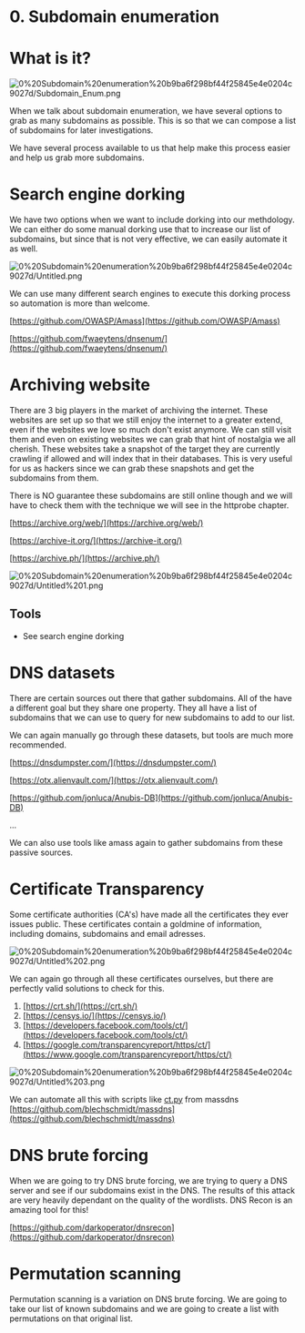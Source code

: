 # 0. Subdomain enumeration

# What is it?

![0%20Subdomain%20enumeration%20b9ba6f298bf44f25845e4e0204c9027d/Subdomain_Enum.png](0%20Subdomain%20enumeration%20b9ba6f298bf44f25845e4e0204c9027d/Subdomain_Enum.png)

When we talk about subdomain enumeration, we have several options to grab as many subdomains as possible. This is so that we can compose a list of subdomains for later investigations. 

We have several process available to us that help make this process easier and help us grab more subdomains.

# Search engine dorking

We have two options when we want to include dorking into our methdology. We can either do some manual dorking use that to increase our list of subdomains, but since that is not very effective, we can easily automate it as well. 

![0%20Subdomain%20enumeration%20b9ba6f298bf44f25845e4e0204c9027d/Untitled.png](0%20Subdomain%20enumeration%20b9ba6f298bf44f25845e4e0204c9027d/Untitled.png)

We can use many different search engines to execute this dorking process so automation is more than welcome. 

[https://github.com/OWASP/Amass](https://github.com/OWASP/Amass)

[https://github.com/fwaeytens/dnsenum/](https://github.com/fwaeytens/dnsenum/)

# Archiving website

There are 3 big players in the market of archiving the internet. These websites are set up so that we still enjoy the internet to a greater extend, even if the websites we love so much don't exist anymore. We can still visit them and even on existing websites we can grab that hint of nostalgia we all cherish. These websites take a snapshot of the target they are currently crawling if allowed and will index that in their databases. This is very useful for us as hackers since we can grab these snapshots and get the subdomains from them.

There is NO guarantee these subdomains are still online though and we will have to check them with the technique we will see in the httprobe chapter.

[https://archive.org/web/](https://archive.org/web/)

[https://archive-it.org/](https://archive-it.org/)

[https://archive.ph/](https://archive.ph/)

![0%20Subdomain%20enumeration%20b9ba6f298bf44f25845e4e0204c9027d/Untitled%201.png](0%20Subdomain%20enumeration%20b9ba6f298bf44f25845e4e0204c9027d/Untitled%201.png)

## Tools

- See search engine dorking

# DNS datasets

There are certain sources out there that gather subdomains. All of the have a different goal but they share one property. They all have a list of subdomains that we can use to query for new subdomains to add to our list.

We can again manually go through these datasets, but tools are much more recommended.

[https://dnsdumpster.com/](https://dnsdumpster.com/)

[https://otx.alienvault.com/](https://otx.alienvault.com/)

[https://github.com/jonluca/Anubis-DB](https://github.com/jonluca/Anubis-DB)

...

We can also use tools like amass again to gather subdomains from these passive sources.

# Certificate Transparency

Some certificate authorities (CA's) have made all the certificates they ever issues public. These certificates contain a goldmine of information, including domains, subdomains and email adresses.

![0%20Subdomain%20enumeration%20b9ba6f298bf44f25845e4e0204c9027d/Untitled%202.png](0%20Subdomain%20enumeration%20b9ba6f298bf44f25845e4e0204c9027d/Untitled%202.png)

We can again go through all these certificates ourselves, but there are perfectly valid solutions to check for this. 

1. [https://crt.sh/](https://crt.sh/)
2. [https://censys.io/](https://censys.io/)
3. [https://developers.facebook.com/tools/ct/](https://developers.facebook.com/tools/ct/)
4. [https://google.com/transparencyreport/https/ct/](https://www.google.com/transparencyreport/https/ct/)

![0%20Subdomain%20enumeration%20b9ba6f298bf44f25845e4e0204c9027d/Untitled%203.png](0%20Subdomain%20enumeration%20b9ba6f298bf44f25845e4e0204c9027d/Untitled%203.png)

We can automate all this with scripts like [ct.py](http://ct.py) from massdns [https://github.com/blechschmidt/massdns](https://github.com/blechschmidt/massdns)

# DNS brute forcing

When we are going to try DNS brute forcing, we are trying to query a DNS server and see if our subdomains exist in the DNS. The results of this attack are very heavily dependant on the quality of the wordlists. DNS Recon is an amazing tool for this!

[https://github.com/darkoperator/dnsrecon](https://github.com/darkoperator/dnsrecon)

# Permutation scanning

Permutation scanning is a variation on DNS brute forcing. We are going to take our list of known subdomains and we are going to create a list with permutations on that original list.